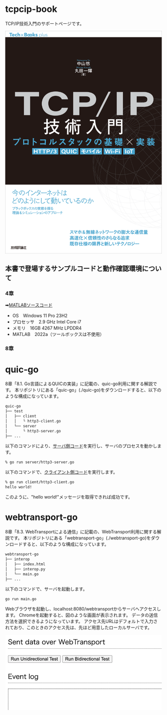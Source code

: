 # tcpcip-book
TCP/IP技術入門のサポートページです。

![書影](images/top.png)


## 本書で登場するサンプルコードと動作確認環境について


### 4章　

➡[MATLAB︎ソースコード](./csma_ca/)

- OS　Windows 11 Pro 23H2
- プロセッサ　2.9 GHz Intel Core i7
- メモリ　16GB 4267 MHz LPDDR4
- MATLAB　2022a（ツールボックスは不使用）


### 8章

# quic-go

8章「8.1. Go言語によるQUICの実装」に記載の、quic-go利用に関する解説です。
本リポジトリにある「quic-go」(./quic-go)をダウンロードすると、以下のような構成になっています。

```
quic-go
├── test
│   ├── client
│   │   └ http3-client.go
│   └── server
│       └ http3-server.go
├── ...
```

以下のコマンドにより、[サーバ側コード](./quic-go/test/http3-server.go)を実行し、サーバのプロセスを動かします。

```
% go run server/http3-server.go
```

以下のコマンドで、[クライアント側コード](./quic-go/test/http3-client.go)を実行します。

```
% go run client/http3-client.go
hello world!
```

このように、"hello world!"メッセージを取得できれば成功です。


# webtransport-go

8章「8.3. WebTransportによる通信」に記載の、WebTransport利用に関する解説です。
本リポジトリにある「webtransport-go」(./webtransport-go)をダウンロードすると、以下のような構成になっています。

```
webtransport-go
├── interop
│   ├── index.html
│   ├── interop.py
│   └── main.go
├── ...
```

以下のコマンドで、サーバを起動します。

```
go run main.go
```

Webブラウザを起動し、localhost:8080/webtransportからサーバへアクセスします。
Chromeを起動すると、図のような画面が表示されます。
データの送信方法を選択できるようになっています。
アクセス先URLはデフォルトで入力されており、このときのアクセス先は、先ほど用意したローカルサーバです。

![Chromeを起動した際のスクリーンショット](images/08_15-chrome_initial.png)



